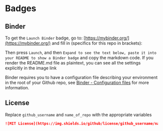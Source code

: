 # Badges

## Binder
To get the `Launch Binder` badge, go to: [https://mybinder.org/](https://mybinder.org/) and fill in (specifics for this repo in brackets):

Then press `Launch`, and then `Expand to see the text below, paste it into your README to show a Binder badge` and copy the markdown code. If you render the README.md file as plaintext, you can see all the settings explicitly in the image link

Binder requires you to have a configuration file describing your environment in the root of your Github repo, see [Binder - Configuration files](https://mybinder.readthedocs.io/en/latest/using/config_files.html) for more information.


## License
Replace `github_username` and `name_of_repo` with the appropriate variables
```markdown
![MIT License](https://img.shields.io/github/license/github_username/name_of_repo/HEAD)
```
